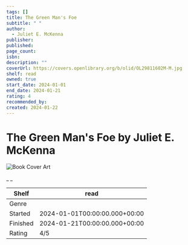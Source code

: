 ```yaml
---
tags: []
title: The Green Man's Foe
subtitle: " "
author:
  - Juliet E. McKenna
publisher: 
published: 
page_count: 
isbn: 
description: ""
coverUrl: https://covers.openlibrary.org/b/olid/OL29811602M-M.jpg
shelf: read
owned: true
start_date: 2024-01-01
end_date: 2024-01-21
rating: 4
recommended_by: 
created: 2024-01-22
---
```


# The Green Man's Foe by Juliet E. McKenna

![Book Cover Art](https://covers.openlibrary.org/b/olid/OL29811602M-M.jpg)

_ _

| Shelf | read |
| --- | --- |
| Genre |  |
| Started | 2024-01-01T00:00:00.000+00:00 |
| Finished | 2024-01-21T00:00:00.000+00:00 |
| Rating | 4/5 |

